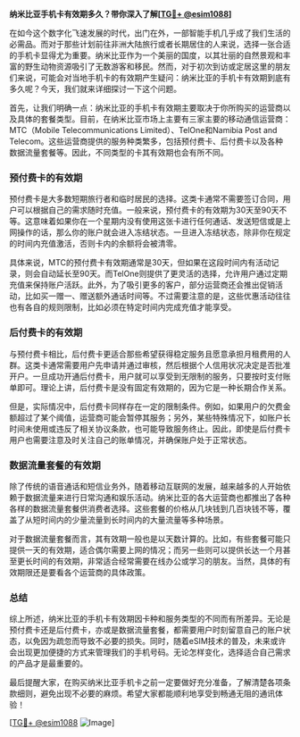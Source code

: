 **纳米比亚手机卡有效期多久？带你深入了解[[TG💪+ @esim1088](https://t.me/s/esim1088)]**

在如今这个数字化飞速发展的时代，出门在外，一部智能手机几乎成了我们生活的必需品。而对于那些计划前往非洲大陆旅行或者长期居住的人来说，选择一张合适的手机卡显得尤为重要。纳米比亚作为一个美丽的国度，以其壮丽的自然景观和丰富的野生动物资源吸引了无数游客和移民。然而，对于初次到访或定居这里的朋友们来说，可能会对当地手机卡的有效期产生疑问：纳米比亚的手机卡有效期到底有多久呢？今天，我们就来详细探讨一下这个问题。

首先，让我们明确一点：纳米比亚的手机卡有效期主要取决于你所购买的运营商以及具体的套餐类型。目前，在纳米比亚市场上主要有三家主要的移动通信运营商：MTC（Mobile Telecommunications Limited）、TelOne和Namibia Post and Telecom。这些运营商提供的服务种类繁多，包括预付费卡、后付费卡以及各种数据流量套餐等。因此，不同类型的卡其有效期也会有所不同。

### 预付费卡的有效期

预付费卡是大多数短期旅行者和临时居民的选择。这类卡通常不需要签订合同，用户可以根据自己的需求随时充值。一般来说，预付费卡的有效期为30天至90天不等。这意味着如果你在一个星期内没有使用这张卡进行任何通话、发送短信或是上网操作的话，那么你的账户就会进入冻结状态。一旦进入冻结状态，除非你在规定的时间内充值激活，否则卡内的余额将会被清零。

具体来说，MTC的预付费卡有效期通常是30天，但如果在这段时间内有活动记录，则会自动延长至90天。而TelOne则提供了更灵活的选择，允许用户通过定期充值来保持账户活跃。此外，为了吸引更多的客户，部分运营商还会推出促销活动，比如买一赠一、赠送额外通话时间等。不过需要注意的是，这些优惠活动往往也有各自的规则限制，比如必须在特定时间内完成充值才能享受。

### 后付费卡的有效期

与预付费卡相比，后付费卡更适合那些希望获得稳定服务且愿意承担月租费用的人群。这类卡通常需要用户先申请并通过审核，然后根据个人信用状况决定是否批准开户。一旦成功开通后付费卡，用户就可以享受到无限制的服务，只要按时支付账单即可。理论上讲，后付费卡是没有固定有效期的，因为它是一种长期合作关系。

但是，实际情况中，后付费卡同样存在一定的限制条件。例如，如果用户的欠费金额超过了某个阈值，运营商可能会暂停其服务；另外，某些特殊情况下，如账户长时间未使用或违反了相关协议条款，也可能导致服务终止。因此，即使是后付费卡用户也需要注意及时关注自己的账单情况，并确保账户处于正常状态。

### 数据流量套餐的有效期

除了传统的语音通话和短信业务外，随着移动互联网的发展，越来越多的人开始依赖于数据流量来进行日常沟通和娱乐活动。纳米比亚的各大运营商也都推出了各种各样的数据流量套餐供消费者选择。这些套餐的价格从几块钱到几百块钱不等，覆盖了从短时间内的少量流量到长时间内的大量流量等多种场景。

对于数据流量套餐而言，其有效期一般也是以天数计算的。比如，有些套餐可能只提供一天的有效期，适合偶尔需要上网的情况；而另一些则可以提供长达一个月甚至更长时间的有效期，非常适合经常需要在线办公或学习的朋友。当然，具体的有效期限还是要看各个运营商的具体政策。

### 总结

综上所述，纳米比亚的手机卡有效期因卡种和服务类型的不同而有所差异。无论是预付费卡还是后付费卡，亦或是数据流量套餐，都需要用户时刻留意自己的账户状态，以免因为疏忽而导致不必要的损失。同时，随着eSIM技术的普及，未来或许会出现更加便捷的方式来管理我们的手机号码。无论怎样变化，选择适合自己需求的产品才是最重要的。

最后提醒大家，在购买纳米比亚手机卡之前一定要做好充分准备，了解清楚各项条款细则，避免出现不必要的麻烦。希望大家都能顺利地享受到畅通无阻的通讯体验！

[[TG💪+ @esim1088](https://t.me/s/esim1088) ![Image](https://i.postimg.cc/4NQfJmqS/Snipaste-2025-05-13-00-14-12.png)]